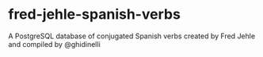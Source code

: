 # fred-jehle-spanish-verbs
A PostgreSQL database of conjugated Spanish verbs created by Fred Jehle and compiled by @ghidinelli
